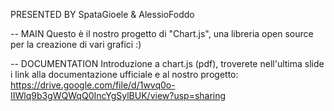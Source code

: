 PRESENTED BY SpataGioele & AlessioFoddo

-- MAIN
Questo è il nostro progetto di "Chart.js", una libreria open source per la creazione di vari grafici :)

-- DOCUMENTATION
Introduzione a chart.js (pdf), troverete nell'ultima slide i link alla documentazione ufficiale e al nostro progetto: 
  	https://drive.google.com/file/d/1wvq0o-IIWlq9b3gWQWqQ0IncYgSylBUK/view?usp=sharing
